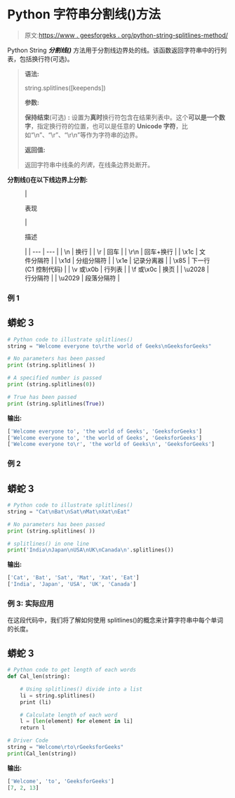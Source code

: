 # Python 字符串分割线()方法

> 原文:[https://www . geesforgeks . org/python-string-splitlines-method/](https://www.geeksforgeeks.org/python-string-splitlines-method/)

Python String ***分割线()*** 方法用于分割线边界处的线。该函数返回字符串中的行列表，包括换行符(可选)。

> **语法:**
> 
> string.splitlines([keepends])
> 
> **参数:**
> 
> **保持结束**(可选) **:** 设置为**真时**换行符包含在结果列表中。这个**可以是一个数字**，指定换行符的位置，也可以是任意的 **Unicode 字符**，比如“\n”、“\r”、“\r\n”等作为字符串的边界。
> 
> **返回值:**
> 
> 返回字符串中线条的*列表*，在线条边界处断开。

**分割线()在以下线边界上分割:**

<figure class="table">

| 

表现

 | 

描述

 |
| --- | --- |
| \n | 换行 |
| \r | 回车 |
| \r\n | 回车+换行 |
| \x1c | 文件分隔符 |
| \x1d | 分组分隔符 |
| \x1e | 记录分离器 |
| \x85 | 下一行(C1 控制代码) |
| \v 或\x0b | 行列表 |
| \f 或\x0c | 换页 |
| \u2028 | 行分隔符 |
| \u2029 | 段落分隔符 |

</figure>

### 例 1

## 蟒蛇 3

```py
# Python code to illustrate splitlines()
string = "Welcome everyone to\rthe world of Geeks\nGeeksforGeeks"

# No parameters has been passed
print (string.splitlines( ))

# A specified number is passed
print (string.splitlines(0))

# True has been passed 
print (string.splitlines(True))
```

**输出:**

```py
['Welcome everyone to', 'the world of Geeks', 'GeeksforGeeks']
['Welcome everyone to', 'the world of Geeks', 'GeeksforGeeks']
['Welcome everyone to\r', 'the world of Geeks\n', 'GeeksforGeeks']
```

### 例 2

## 蟒蛇 3

```py
# Python code to illustrate splitlines()
string = "Cat\nBat\nSat\nMat\nXat\nEat"

# No parameters has been passed
print (string.splitlines( ))

# splitlines() in one line
print('India\nJapan\nUSA\nUK\nCanada\n'.splitlines())
```

**输出:**

```py
['Cat', 'Bat', 'Sat', 'Mat', 'Xat', 'Eat']
['India', 'Japan', 'USA', 'UK', 'Canada']
```

### 例 3: **实际应用**

在这段代码中，我们将了解如何使用 splitlines()的概念来计算字符串中每个单词的长度。

## 蟒蛇 3

```py
# Python code to get length of each words
def Cal_len(string):

    # Using splitlines() divide into a list
    li = string.splitlines()
    print (li)

    # Calculate length of each word
    l = [len(element) for element in li]
    return l

# Driver Code    
string = "Welcome\rto\rGeeksforGeeks"
print(Cal_len(string))
```

**输出:**

```py
['Welcome', 'to', 'GeeksforGeeks']
[7, 2, 13]
```
